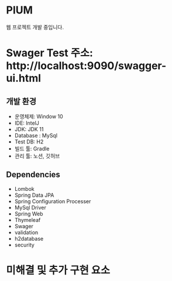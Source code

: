 
# PIUM

웹 프로젝트 개발 중입니다.

# Swager Test 주소: http://localhost:9090/swagger-ui.html

## 개발 환경
- 운영체제: Window 10
- IDE: IntelJ
- JDK: JDK 11
- Database : MySql
- Test DB: H2
- 빌드 툴: Gradle
- 관리 툴: 노션, 깃허브

## Dependencies
- Lombok
- Spring Data JPA
- Spring Configuration Processer
- MySql Driver
- Spring Web
- Thymeleaf
- Swager
- validation
- h2database
- security

# 미해결 및 추가 구현 요소


